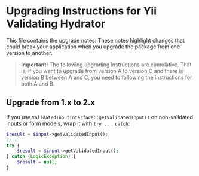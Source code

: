# Upgrading Instructions for Yii Validating Hydrator

This file contains the upgrade notes. These notes highlight changes that could break your
application when you upgrade the package from one version to another.

> **Important!** The following upgrading instructions are cumulative. That is, if you want
> to upgrade from version A to version C and there is version B between A and C, you need
> to following the instructions for both A and B.

## Upgrade from 1.x to 2.x

If you use `ValidatedInputInterface::getValidatedInput()` on non-validated inputs or form models, wrap it with
`try ... catch`:

```php
$result = $input->getValidatedInput();
// ↓
try {
    $result = $input->getValidatedInput();
} catch (LogicException) {
    $result = null;
}
```

